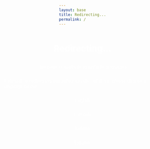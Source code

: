 ```yaml
---
layout: base
title: Redirecting...
permalink: /
---
```


# Redirecting...

This page is available in multiple languages. 

It should be redirecting you automatically, but if not, please choose a language below

[English](/en)

[Français](/fr)

[Italiano](/it)

[Español](/es)

<style>
body {
	display: flex;
	align-items: center;
	justify-content: center;
	flex-direction: column;
	min-height: 100vh;
	color: white;
	background-image: url("/img/banner.jpg");
	background-size: cover;

}

a {
	text-decoration: inherit;
	color: inherit;
}
</style>

<script>
	let language = navigator.language || navigator.userLanguage;
	switch (language) {
		case 'fr':
			document.location.href = "/fr";
			break;
		case 'it':
			document.location.href = "/it";
			break;
		case 'es':
			document.location.href = "/es";
			break;
		default:
			document.location.href = "/en";
	}
</script>

